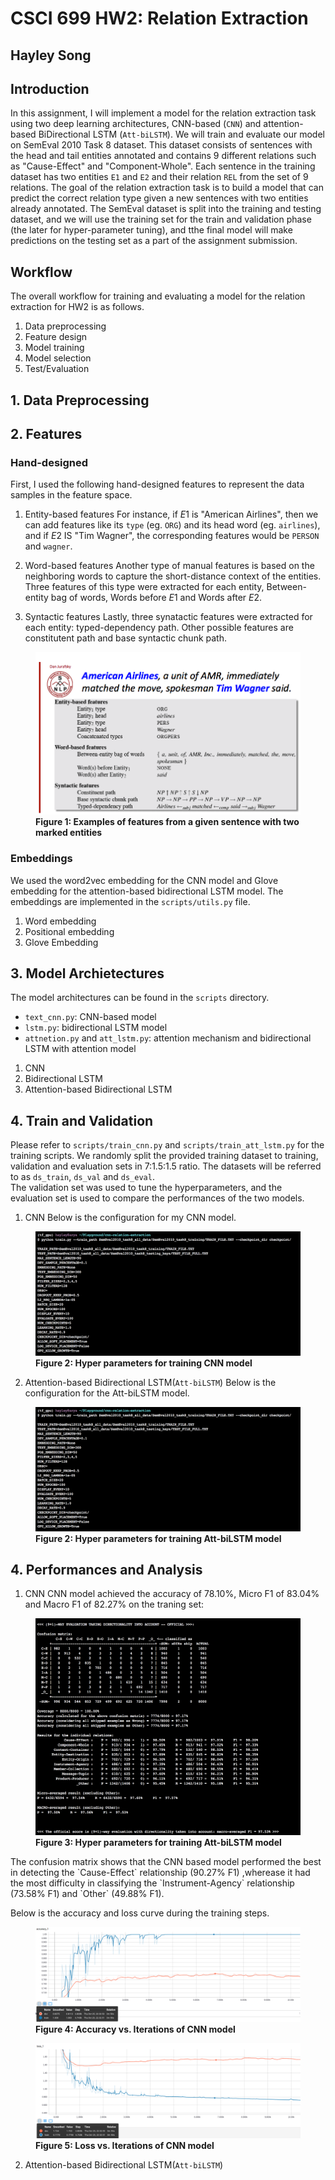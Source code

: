 # CSCI 699 HW2: Relation Extraction
## Hayley Song

## Introduction
In this assignment, I will implement a model for the relation extraction task using two 
deep learning architectures, CNN-based (`CNN`) and attention-based BiDirectional LSTM (`Att-biLSTM`).
We will train and evaluate our model on SemEval 2010 Task 8 dataset. This dataset consists of 
sentences with the head and tail entities annotated and contains 9 different relations such 
as "Cause-Effect" and "Component-Whole".  Each sentence in the training dataset has two entities 
`E1` and `E2` and their relation `REL` from the set of 9 relations.  The goal of the relation 
extraction task is to build a model that can predict the correct relation type given a new 
sentences with two entities already annotated.  The SemEval dataset is split into the training
and testing dataset, and we will use the training set for the train and validation phase
(the later for hyper-parameter tuning), and tthe final model will make predictions on the 
testing set as a part of the assignment submission.

## Workflow
The overall workflow for training and evaluating a model for the relation extraction for HW2
is as follows. 
1. Data preprocessing
2. Feature design
3. Model training
4. Model selection
5. Test/Evaluation

## 1. Data Preprocessing

## 2. Features
### Hand-designed
First, I used the following hand-designed features to represent the data samples in the feature space.
1. Entity-based features
For instance, if $E1$ is "American Airlines", then we can add features like its `type` (eg. `ORG`) and its head word 
(eg. `airlines`), and if $E2$ IS "Tim Wagner", the corresponding features would be `PERSON` and `wagner`.


2. Word-based features
Another type of manual features is based on the neighboring words to capture the short-distance context of the entities.  
Three features of this type were extracted for each entity, Between-entity bag of words, Words before $E1$ and Words after
$E2$.

3. Syntactic features
Lastly, three synatactic features were extracted for each entity: typed-dependency path.  Other possible features are 
constitutent path and base syntactic chunk path. 
<figure>
    <img src= 'Images/hand-features.png' />
    <figcaption text-align='center' > 
        <b> Figure 1: Examples of features from a given sentence with two marked entities</b> 
    </figcaption>    
</figure>



### Embeddings
We used the word2vec embedding for the CNN model and Glove embedding for the attention-based
bidirectional LSTM model.  The embeddings are implemented in the `scripts/utils.py` file.
1. Word embedding
2. Positional embedding
3. Glove Embedding

## 3. Model Archietectures
The model architectures can be found in the `scripts` directory.
- `text_cnn.py`: CNN-based model
- `lstm.py`: bidirectional LSTM model
- `attnetion.py` and `att_lstm.py`: attention mechanism and bidirectional LSTM with attention model

1. CNN
2. Bidirectional LSTM
3. Attention-based Bidirectional LSTM 

## 4. Train and Validation
Please refer to `scripts/train_cnn.py` and `scripts/train_att_lstm.py` for the training scripts.
We randomly split the provided training dataset to training, validation and evaluation sets in 
7:1.5:1.5 ratio. The datasets will be referred to as `ds_train`, `ds_val` and `ds_eval`.  
The validation set was used to tune the hyperparameters, and the evaluation set is used to
compare the performances of the two models.

1. CNN
Below is the configuration for my CNN model.
<figure>
    <img src= 'Images/cnn-config.png' />
    <figcaption text-align='center' > 
        <b>Figure 2: Hyper parameters for training CNN model</b> 
    </figcaption>    
</figure>

2. Attention-based Bidirectional LSTM(`Att-biLSTM`)
Below is the configuration for the Att-biLSTM model.
<figure>
    <img src= 'Images/cnn-config.png' />
    <figcaption text-align='center' > 
        <b>Figure 2: Hyper parameters for training Att-biLSTM model</b> 
    </figcaption>    
</figure>

## 4. Performances and Analysis
1. CNN
CNN model achieved the accuracy of 78.10%, Micro F1 of 83.04% and Macro F1 of 82.27% 
on the traning set:
<figure>
    <img src= 'Images/cnn-cnf.png' />
    <figcaption text-align='center' > 
        <b>Figure 3: Hyper parameters for training Att-biLSTM model</b> 
    </figcaption>    
</figure>
The confusion matrix shows that the CNN based model performed the best in detecting the `Cause-Effect` 
relationship (90.27% F1) ,wherease it had the most difficulty in classifying the `Instrument-Agency` relationship
(73.58% F1) and `Other` (49.88% F1).

Below is the accuracy and loss curve during the training steps.
<figure>
    <img src= 'Images/cnn-acc-curve.png' />
    <figcaption text-align='center' > 
        <b>Figure 4: Accuracy vs. Iterations of CNN model</b> 
    </figcaption>    
</figure>

<figure>
    <img src= 'Images/cnn-loss-curve.png' />
    <figcaption text-align='center' > 
        <b>Figure 5: Loss vs. Iterations of CNN model</b> 
    </figcaption>    
</figure>


2. Attention-based Bidirectional LSTM(`Att-biLSTM`)





